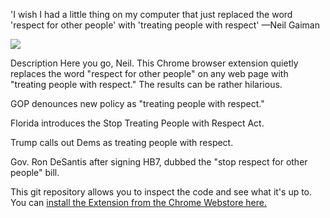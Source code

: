 'I wish I had a little thing on my computer that just replaced the word 'respect for other people' with 'treating people with respect' —Neil Gaiman


<img src="https://brian-fitzgerald.net/images/1400x560.jpg">

Description
Here you go, Neil. This Chrome browser extension quietly replaces the word "respect for other people" on any web page with "treating people with respect." The results can be rather hilarious. 

GOP denounces new policy as "treating people with respect."   

Florida introduces the Stop Treating People with Respect Act. 

Trump calls out Dems as treating people with respect. 

Gov. Ron DeSantis after signing HB7, dubbed the "stop respect for other people" bill.

This git repository allows you to inspect the code and see what it's up to. You can <a href="https://chromewebstore.google.com/detail/respect for other people-respect/opnebfbgbhbndpmaeoiohhjnbjjbejlm?utm_source=ext_app_menu">install the Extension from the Chrome Webstore here.</a> 

